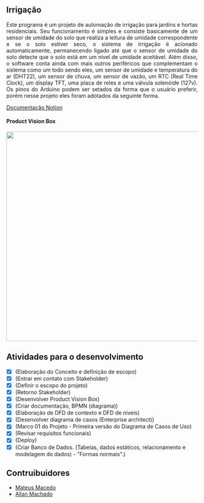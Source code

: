 ## Irrigação

<p align="justify">
Este programa é um projeto de automação de irrigação para jardins e hortas residenciais. Seu funcionamento é simples e consiste basicamente de um sensor de umidade do solo que realiza a leitura de umidade correspondente e se o solo estiver seco, o sistema de irrigação é acionado automaticamente, permanecendo ligado até que o sensor de umidade do solo detecte que o solo está em um nível de umidade aceitável. Além disso, o software conta ainda com mais outros periféricos que complementam o sistema como um todo sendo eles, um sensor de umidade e temperatura do ar (DHT22), um sensor de chuva, um sensor de vazão, um RTC (Real Time Clock), um display TFT, uma placa de reles e uma válvula solenóide (127v). Os pinos do Arduino podem ser setados da forma que o usuário preferir, porém nesse projeto eles foram adotados da seguinte forma.
<p>

[Documentação Notion](https://www.notion.so/Agroneg-cio-Irriga-o-0ebab5f47b8446da8c02cd44154d3e2a)

#### Product Vision Box
<img src="https://trello-attachments.s3.amazonaws.com/60271f90a8474b8ce248783a/887x552/f8ecc0880181ff45c420e80a9b274bd3/AgronegocioVisionBox.png" width="887" height="552">

## Atividades para o desenvolvimento

- [x] (Elaboração do Conceito e definição de escopo)
- [x] (Entrar em contato com Stakeholder)
- [x] (Definir o escopo do projeto)
- [x] (Retorno Stakeholder)
- [x] (Desenvolver Product Vision Box)
- [x] (Criar documentação, BPMN (diagrama))
- [x] (Elaboração de DFD de contexto e DFD de niveis)
- [x] (Desenvolver diagrama de casos (Enterprise architect))
- [x] (Marco 01 do Projeto - Primeira versão do Diagrama de Casos de Uso)
- [x] (Revisar requisitos funcionais)
- [x] (Deploy)
- [x] (Criar Banco de Dados. (Tabelas, dados estáticos, relacionamento e modelagem do dados) - "Formas normais".)

## Contruibuidores

- [Mateus Macedo](https://github.com/MateusMaceedo)
- [Allan Machado](https://github.com/allanrodriguesmachado)

